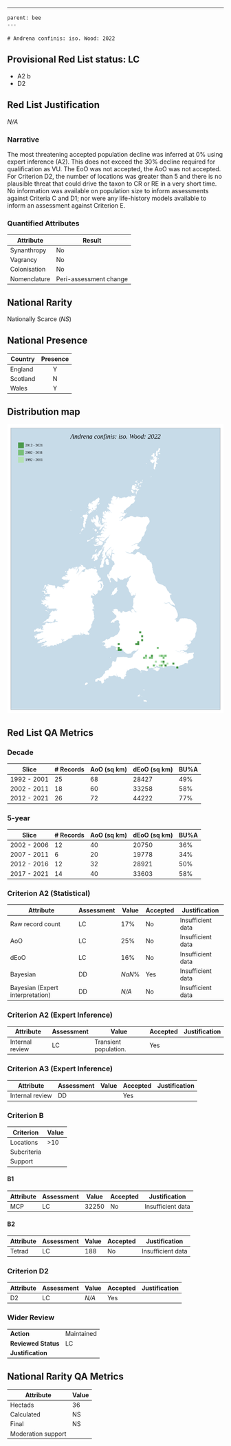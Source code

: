 ---
    parent: bee
    ---

    # Andrena confinis: iso. Wood: 2022

## Provisional Red List status: LC
- A2 b
- D2

## Red List Justification
*N/A*
### Narrative


The most threatening accepted population decline was inferred at 0% using expert inference (A2). This does not exceed the 30% decline required for qualification as VU. The EoO was not accepted, the AoO was not accepted. For Criterion D2, the number of locations was greater than 5 and there is no plausible threat that could drive the taxon to CR or RE in a very short time. No information was available on population size to inform assessments against Criteria C and D1; nor were any life-history models available to inform an assessment against Criterion E.
### Quantified Attributes
|Attribute|Result|
|---|---|
|Synanthropy|No|
|Vagrancy|No|
|Colonisation|No|
|Nomenclature|Peri-assessment change|


## National Rarity
Nationally Scarce (*NS*)

## National Presence
|Country|Presence
|---|:-:|
|England|Y|
|Scotland|N|
|Wales|Y|


## Distribution map
![](../map/1618.svg)

## Red List QA Metrics
### Decade
| Slice | # Records | AoO (sq km) | dEoO (sq km) |BU%A |
|---|---|---|---|---|
|1992 - 2001|25|68|28427|49%|
|2002 - 2011|18|60|33258|58%|
|2012 - 2021|26|72|44222|77%|
### 5-year
| Slice | # Records | AoO (sq km) | dEoO (sq km) |BU%A |
|---|---|---|---|---|
|2002 - 2006|12|40|20750|36%|
|2007 - 2011|6|20|19778|34%|
|2012 - 2016|12|32|28921|50%|
|2017 - 2021|14|40|33603|58%|
### Criterion A2 (Statistical)
|Attribute|Assessment|Value|Accepted|Justification
|---|---|---|---|---|
|Raw record count|LC|17%|No|Insufficient data|
|AoO|LC|25%|No|Insufficient data|
|dEoO|LC|16%|No|Insufficient data|
|Bayesian|DD|*NaN*%|Yes|Insufficient data|
|Bayesian (Expert interpretation)|DD|*N/A*|No|Insufficient data|
### Criterion A2 (Expert Inference)
|Attribute|Assessment|Value|Accepted|Justification
|---|---|---|---|---|
|Internal review|LC|Transient population.|Yes||
### Criterion A3 (Expert Inference)
|Attribute|Assessment|Value|Accepted|Justification
|---|---|---|---|---|
|Internal review|DD||Yes||
### Criterion B
|Criterion| Value|
|---|---|
|Locations|>10|
|Subcriteria||
|Support||
#### B1
|Attribute|Assessment|Value|Accepted|Justification
|---|---|---|---|---|
|MCP|LC|32250|No|Insufficient data|
#### B2
|Attribute|Assessment|Value|Accepted|Justification
|---|---|---|---|---|
|Tetrad|LC|188|No|Insufficient data|
### Criterion D2
|Attribute|Assessment|Value|Accepted|Justification
|---|---|---|---|---|
|D2|LC|*N/A*|Yes||
### Wider Review
|  |  |
|---|---|
|**Action**|Maintained|
|**Reviewed Status**|LC|
|**Justification**||


## National Rarity QA Metrics
|Attribute|Value|
|---|---|
|Hectads|36|
|Calculated|NS|
|Final|NS|
|Moderation support||


